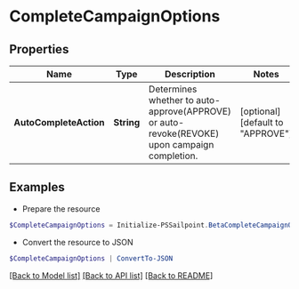 # CompleteCampaignOptions
## Properties

Name | Type | Description | Notes
------------ | ------------- | ------------- | -------------
**AutoCompleteAction** | **String** | Determines whether to auto-approve(APPROVE) or auto-revoke(REVOKE) upon campaign completion. | [optional] [default to "APPROVE"]

## Examples

- Prepare the resource
```powershell
$CompleteCampaignOptions = Initialize-PSSailpoint.BetaCompleteCampaignOptions  -AutoCompleteAction REVOKE
```

- Convert the resource to JSON
```powershell
$CompleteCampaignOptions | ConvertTo-JSON
```

[[Back to Model list]](../README.md#documentation-for-models) [[Back to API list]](../README.md#documentation-for-api-endpoints) [[Back to README]](../README.md)


